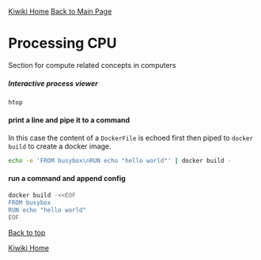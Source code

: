 [Kiwiki Home](/../../)
[Back to Main Page](./readme.md)

# Processing CPU
Section for compute related concepts in computers

##### Interactive process viewer

```bash
htop
```

#### print a line and pipe it to a command

In this case the content of a `DockerFile` is echoed first then piped to `docker build` to create a docker image.

```bash
echo -e 'FROM busybox\nRUN echo "hello world"' | docker build -
```

#### run a command and append config
```bash
docker build -<<EOF
FROM busybox
RUN echo "hello world"
EOF
```

[Back to top](#)

[Kiwiki Home](/../../)
